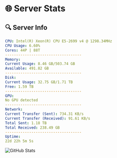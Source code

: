 # 🌐 Server Stats
## 🔍 Server Info
```yaml
CPU: Intel(R) Xeon(R) CPU E5-2699 v4 @ 1298.34MHz
CPU Usage: 6.60%
Cores: 44P | 88T
-----------------------------------
Memory:
Current Usage: 8.46 GB/503.74 GB
Available: 491.82 GB
-----------------------------------
Disk:
Current Usage: 32.75 GB/1.71 TB
Free: 1.59 TB
-----------------------------------
GPU:
No GPU detected
-----------------------------------
Network:
Current Transfer (Sent): 734.31 KB/s
Current Transfer (Received): 91.61 KB/s
Total Sent: 1.18 TB
Total Received: 238.49 GB
-----------------------------------
Uptime:
22d 22h 5m 5s
```
![GitHub Stats](https://img.shields.io/badge/Updated-2025-05-12_15:13:53-blue)